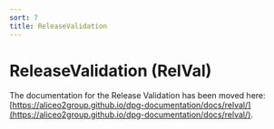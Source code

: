 ```yaml
---
sort: 7
title: ReleaseValidation
---
```


# ReleaseValidation (RelVal)

The documentation for the Release Validation has been moved here: [https://aliceo2group.github.io/dpg-documentation/docs/relval/](https://aliceo2group.github.io/dpg-documentation/docs/relval/).

